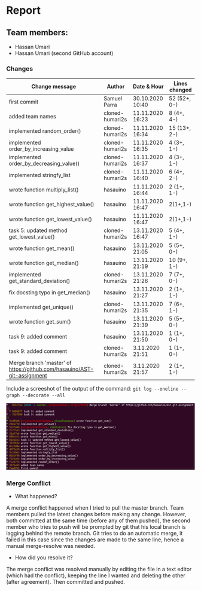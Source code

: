 # Report
## Team members:
* Hassan Umari
* Hassan Umari (second GitHub account)

### Changes
| Change message | Author | Date & Hour | Lines changed |
--- | --- | --- | --- 
|first commit| Samuel Parra |30.10.2020 10:40| 52 (52+, 0-) |
|added team names| cloned-humari2s |11.11.2020 16:23| 8 (4+, 4-) |
|implemented random_order()| cloned-humari2s |11.11.2020 16:34| 15 (13+, 2-) |
|implemented order_by_increasing_value| cloned-humari2s |11.11.2020 16:35| 4 (3+, 1-) |
|implemented order_by_decreasing_value()| cloned-humari2s |11.11.2020 16:37| 4 (3+, 1-) |
|implemented stringfy_list| cloned-humari2s |11.11.2020 16:40| 6 (4+, 2-) |
|wrote function multiply_list()| hasauino |11.11.2020 16:44| 2 (1+, 1-) |
|wrote function get_highest_value()| hasauino |11.11.2020 16:47| 2(1+,1-) |
|wrote function get_lowest_value()| hasauino |11.11.2020 16:47| 2(1+,1-) |
|task 5: updated method get_lowest_value()| cloned-humari2s |13.11.2020 16:47| 5 (4+, 1-)    |
|wrote function get_mean()| hasauino |13.11.2020 21:05| 5 (5+, 0-) |
|wrote function get_median()| hasauino |13.11.2020 21:19| 10 (9+, 1-)   |
|implemented get_standard_deviation()| cloned-humari2s |13.11.2020 21:26| 7 (7+, 0-) |
|fix docsting typo in get_median()| hasauino |13.11.2020 21:27| 2 (1+, 1-) |
|implemented get_unique()| cloned-humari2s |13.11.2020 21:35| 7 (6+, 1-) |
|wrote function get_sum()| hasauino |13.11.2020 21:39| 5 (5+, 0-) |
|task 9: added comment| hasauino |13.11.2020 21:50| 1 (1+, 0-) |
|task 9: added comment| cloned-humari2s |3.11.2020 21:51| 1 (1+, 0-) |
|Merge branch 'master' of https://github.com/hasauino/AST-git-assignment| cloned-humari2s |3.11.2020 21:57| 2 (1+, 1-) |

Include a screeshot of the output of the command: `git log --oneline --graph --decorate --all
`           

![git log screenshot](screenshot.png)





### Merge Conflict

- What happened?

A merge conflict happened when I tried to pull the master branch. Team members pulled the latest changes before making any change. However, both committed at the same time (before any of them pushed), the second member who tries to push will be prompted by git that his local branch is lagging behind the remote branch. Git tries to do an automatic merge, it failed in this case since the changes are made to the same line, hence a manual merge-resolve was needed.

-  How did you resolve it?

The merge conflict was resolved manually by editing the file in a text editor (which had the conflict), keeping the line I wanted and deleting the other (after agreement). Then committed and pushed.  




